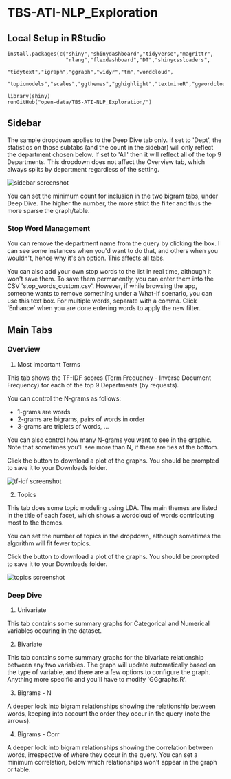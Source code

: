 # TBS-ATI-NLP_Exploration

## Local Setup in RStudio


```
install.packages(c("shiny","shinydashboard","tidyverse","magrittr",
                   "rlang","flexdashboard","DT","shinycssloaders",
                   "tidytext","igraph","ggraph","widyr","tm","wordcloud",
                   "topicmodels","scales","ggthemes","gghighlight","textmineR","ggwordcloud"))
                   
library(shiny)
runGitHub("open-data/TBS-ATI-NLP_Exploration/")

```

## Sidebar

The sample dropdown applies to the Deep Dive tab only. If set to 'Dept', the statistics on those subtabs (and the count in the sidebar) will only reflect the department chosen below. If set to 'All' then it will reflect all of the top 9 Departments. This dropdown does not affect the Overview tab, which always splits by department regardless of the setting. 

![sidebar screenshot](https://github.com/PatLittle/TBS-ATI-NLP_Exploration/blob/master/screen_shots/ATI-NLP-01.PNG)

You can set the minimum count for inclusion in the two bigram tabs, under Deep Dive. The higher the number, the more strict the filter and thus the more sparse the graph/table. 

### Stop Word Management

You can remove the department name from the query by clicking the box. I can see some instances when you'd want to do that, and others when you wouldn't, hence why it's an option. This affects all tabs.

You can also add your own stop words to the list in real time, although it won't save them. To save them permanently, you can enter them into the CSV 'stop_words_custom.csv'. However, if while browsing the app, someone wants to remove something under a What-If scenario, you can use this text box. For multiple words, separate with a comma. Click 'Enhance' when you are done entering words to apply the new filter.

## Main Tabs

### Overview

1. Most Important Terms

This tab shows the TF-IDF scores (Term Frequency - Inverse Document Frequency) for each of the top 9 Departments (by requests). 

You can control the N-grams as follows:

- 1-grams are words
- 2-grams are bigrams, pairs of words in order
- 3-grams are triplets of words, ...

You can also control how many N-grams you want to see in the graphic. Note that sometimes you'll see more than N, if there are ties at the bottom.

Click the button to download a plot of the graphs. You should be prompted to save it to your Downloads folder.

![tf-idf screenshot](https://github.com/PatLittle/TBS-ATI-NLP_Exploration/blob/master/screen_shots/ATI-NLP-02.PNG)

2. Topics 

This tab does some topic modeling using LDA. The main themes are listed in the title of each facet, which shows a wordcloud of words contributing most to the themes. 

You can set the number of topics in the dropdown, although sometimes the algorithm will fit fewer topics. 

Click the button to download a plot of the graphs. You should be prompted to save it to your Downloads folder.

![topics screenshot](https://github.com/PatLittle/TBS-ATI-NLP_Exploration/blob/master/screen_shots/ATI-NLP-03.PNG)

### Deep Dive

1. Univariate

This tab contains some summary graphs for Categorical and Numerical variables occuring in the dataset. 

2. Bivariate

This tab contains some summary graphs for the bivariate relationship between any two variables. The graph will update automatically based on the type of variable, and there are a few options to configure the graph. Anything more specific and you'll have to modify 'GGgraphs.R'. 

3. Bigrams - N

A deeper look into bigram relationships showing the relationship between words, keeping into account the order they occur in the query (note the arrows). 

4. Bigrams - Corr

A deeper look into bigram relationships showing the correlation between words, irrespective of where they occur in the query. You can set a minimum correlation, below which relationships won't appear in the graph or table. 
